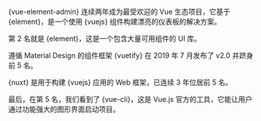 {vue-element-admin} 连续两年成为最受欢迎的 Vue 生态项目，它基于 {element}，是一个使用 {vuejs} 组件构建漂亮的仪表板的解决方案。

第 2 名就是 {element}，这是一个包含大量可用组件的 UI 库。

遵循 Material Design 的组件框架 {vuetify} 在 2019 年 7 月发布了 v2.0 并跻身前 5 名。

{nuxt} 是用于构建 {vuejs} 应用的 Web 框架，已连续 3 年位居前 5 名。

最后，在第 5 名，我们看到了 {vue-cli}，这是 Vue.js 官方的工具，它能让用户通过功能强大的图形界面启动项目。
